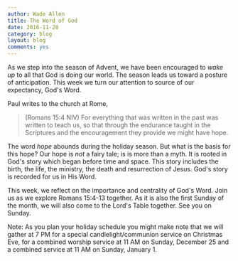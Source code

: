 ```yaml
---
author: Wade Allen
title: The Word of God
date: 2016-11-28
category: blog
layout: blog
comments: yes
---
```

 
As we step into the season of Advent, we have been encouraged to *wake up* to all that God is doing our world. The season leads us toward a posture of anticipation. This week we turn our attention to source of our expectancy, God's Word.

Paul writes to the church at Rome,

>(Romans 15:4 NIV) For everything that was written in the past was written to teach us, so that through the endurance taught in the Scriptures and the encouragement they provide we might have hope.

The word *hope* abounds during the holiday season. But what is the basis for this hope? Our hope is _not_ a fairy tale; is is more than a myth. It is rooted in God's story which began before time and space. This story includes the birth, the life, the ministry, the death and resurrection of Jesus. God's story is recorded for us in His Word. 

This week, we reflect on the importance and centrality of God's Word. Join us as we explore Romans 15:4-13 together. As it is also the first Sunday of the month, we will also come to the Lord's Table together. See you on Sunday.

Note: As you plan your holiday schedule you might make note that we will gather at 7 PM for a special candlelight/communion service on Christmas Eve, for a combined worship service at 11 AM on Sunday, December 25 and a combined service at 11 AM on Sunday, January 1.
